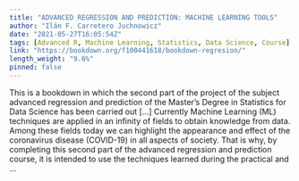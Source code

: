 ```yaml
---
title: "ADVANCED REGRESSION AND PREDICTION: MACHINE LEARNING TOOLS"
author: "Ilán F. Carretero Juchnowicz"
date: "2021-05-27T16:05:54Z"
tags: [Advanced R, Machine Learning, Statistics, Data Science, Course]
link: "https://bookdown.org/f100441618/bookdown-regresion/"
length_weight: "9.6%"
pinned: false
---
```


This is a bookdown in which the second part of the project of the subject advanced regression and prediction of the Master’s Degree in Statistics for Data Science has been carried out [...] Currently Machine Learning (ML) techniques are applied in an infinity of fields to obtain knowledge from data. Among these fields today we can highlight the appearance and effect of the coronavirus disease (COVID-19) in all aspects of society. That is why, by completing this second part of the advanced regression and prediction course, it is intended to use the techniques learned during the practical and ...
